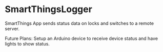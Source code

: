 # SmartThingsLogger

SmartThings App sends status data on locks and switches to a remote server.

Future Plans: Setup an Arduino device to receive device status and have lights to show status.
